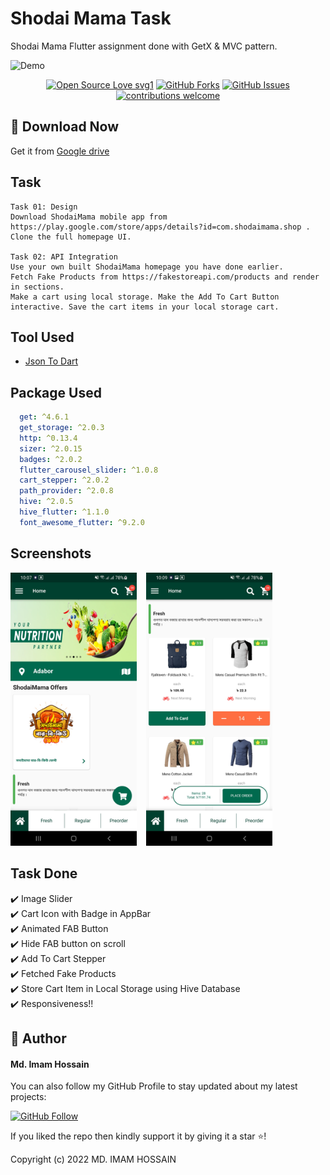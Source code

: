 # Shodai Mama Task

Shodai Mama Flutter assignment done with GetX & MVC pattern.


![Demo](https://github.com/imamhossain94/shodai-mama-task/blob/main/screenshots/app_demo.gif)

<div align="center">

[![Open Source Love svg1](https://badges.frapsoft.com/os/v1/open-source.svg?v=103)](#)
[![GitHub Forks](https://img.shields.io/github/forks/saadhaxxan/Car_Game_Python_Pygame.svg?style=social&label=Fork&maxAge=2592000)](https://github.com/imamhossain94/shodai-mama-task/fork)
[![GitHub Issues](https://img.shields.io/github/issues/saadhaxxan/Car_Game_Python_Pygame.svg?style=flat&label=Issues&maxAge=2592000)](https://github.com/imamhossain94/shodai-mama-task/issues)
[![contributions welcome](https://img.shields.io/badge/contributions-welcome-brightgreen.svg?style=flat&label=Contributions&colorA=red&colorB=black	)](#)

</div>



## 📁 Download Now

Get it from <a href="https://drive.google.com/file/d/1Tnu5tCqak37Fis11FBClPpdMu42veXIj/view?usp=sharing">Google drive</a>

## Task
```text
Task 01: Design
Download ShodaiMama mobile app from https://play.google.com/store/apps/details?id=com.shodaimama.shop . Clone the full homepage UI.

Task 02: API Integration
Use your own built ShodaiMama homepage you have done earlier.
Fetch Fake Products from https://fakestoreapi.com/products and render in sections.
Make a cart using local storage. Make the Add To Cart Button interactive. Save the cart items in your local storage cart.
```

## Tool Used
* <a href="https://app.quicktype.io/">Json To Dart</a>

## Package Used
```yaml
  get: ^4.6.1
  get_storage: ^2.0.3
  http: ^0.13.4
  sizer: ^2.0.15
  badges: ^2.0.2
  flutter_carousel_slider: ^1.0.8
  cart_stepper: ^2.0.2
  path_provider: ^2.0.8
  hive: ^2.0.5
  hive_flutter: ^1.1.0
  font_awesome_flutter: ^9.2.0
```


## Screenshots
<p align="center">

  <img alt="image" src="https://github.com/imamhossain94/shodai-mama-task/blob/main/screenshots/image1.jpg" width="40%"> &nbsp;&nbsp;
  <img alt="image" src="https://github.com/imamhossain94/shodai-mama-task/blob/main/screenshots/image2.jpg" width="40%">

</p>


## Task Done

:heavy_check_mark: Image Slider\
:heavy_check_mark: Cart Icon with Badge in AppBar\
:heavy_check_mark: Animated FAB Button\
:heavy_check_mark: Hide FAB button on scroll\
:heavy_check_mark: Add To Cart Stepper\
:heavy_check_mark: Fetched Fake Products\
:heavy_check_mark: Store Cart Item in Local Storage using Hive Database\
:heavy_check_mark: Responsiveness!!



## 🧑 Author

#### Md. Imam Hossain

You can also follow my GitHub Profile to stay updated about my latest projects:

[![GitHub Follow](https://img.shields.io/badge/Connect-Imam-blue.svg?logo=Github&longCache=true&style=social&label=Follow)](https://github.com/imamhossain94)

If you liked the repo then kindly support it by giving it a star ⭐!

Copyright (c) 2022 MD. IMAM HOSSAIN